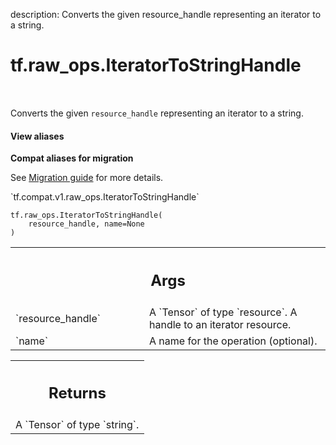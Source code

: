 description: Converts the given resource_handle representing an iterator to a string.

<div itemscope itemtype="http://developers.google.com/ReferenceObject">
<meta itemprop="name" content="tf.raw_ops.IteratorToStringHandle" />
<meta itemprop="path" content="Stable" />
</div>

# tf.raw_ops.IteratorToStringHandle

<!-- Insert buttons and diff -->

<table class="tfo-notebook-buttons tfo-api nocontent" align="left">

</table>



Converts the given `resource_handle` representing an iterator to a string.

<section class="expandable">
  <h4 class="showalways">View aliases</h4>
  <p>
<b>Compat aliases for migration</b>
<p>See
<a href="https://www.tensorflow.org/guide/migrate">Migration guide</a> for
more details.</p>
<p>`tf.compat.v1.raw_ops.IteratorToStringHandle`</p>
</p>
</section>

<pre class="devsite-click-to-copy prettyprint lang-py tfo-signature-link">
<code>tf.raw_ops.IteratorToStringHandle(
    resource_handle, name=None
)
</code></pre>



<!-- Placeholder for "Used in" -->


<!-- Tabular view -->
 <table class="responsive fixed orange">
<colgroup><col width="214px"><col></colgroup>
<tr><th colspan="2"><h2 class="add-link">Args</h2></th></tr>

<tr>
<td>
`resource_handle`
</td>
<td>
A `Tensor` of type `resource`.
A handle to an iterator resource.
</td>
</tr><tr>
<td>
`name`
</td>
<td>
A name for the operation (optional).
</td>
</tr>
</table>



<!-- Tabular view -->
 <table class="responsive fixed orange">
<colgroup><col width="214px"><col></colgroup>
<tr><th colspan="2"><h2 class="add-link">Returns</h2></th></tr>
<tr class="alt">
<td colspan="2">
A `Tensor` of type `string`.
</td>
</tr>

</table>

